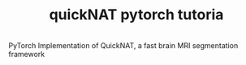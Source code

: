 <h1 align="center"> quickNAT pytorch tutoria </h1> <br>
PyTorch Implementation of QuickNAT, a fast brain MRI segmentation framework
